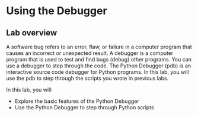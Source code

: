 # Using the Debugger

## Lab overview

A software bug refers to an error, flaw, or failure in a computer program that causes an incorrect or unexpected result. A debugger is a computer program that is used to test and find bugs (debug) other programs. You can use a debugger to step through the code. The Python Debugger (pdb) is an interactive source code debugger for Python programs. In this lab, you will use the pdb to step through the scripts you wrote in previous labs.

In this lab, you will:

- Explore the basic features of the Python Debugger
- Use the Python Debugger to step through Python scripts